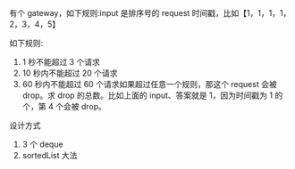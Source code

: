 有个 gateway，如下规则:input 是排序号的 request 时间戳，比如【1，1，1，1，2，3，4，5】

如下规则:

1. 1 秒不能超过 3 个请求
2. 10 秒内不能超过 20 个请求
3. 60 秒内不能超过 60 个请求如果超过任意一个规则，那这个 request 会被 drop。求 drop 的总数。比如上面的 input、答案就是 1，因为时间戳为 1 的个，第 4 个会被 drop。

设计方式

1. 3 个 deque
2. sortedList 大法
